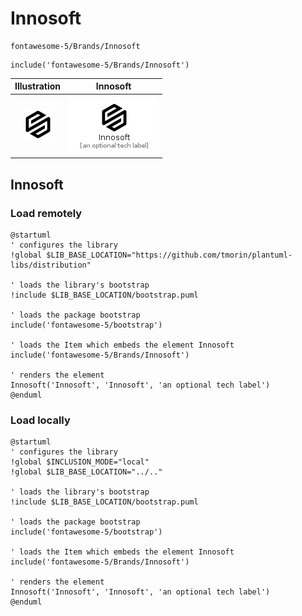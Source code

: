 # Innosoft


```text
fontawesome-5/Brands/Innosoft
```

```text
include('fontawesome-5/Brands/Innosoft')
```



| Illustration | Innosoft |
| :---: | :---: |
| ![illustration for Illustration](../../fontawesome-5/Brands/Innosoft.png) | ![illustration for Innosoft](../../fontawesome-5/Brands/Innosoft.Local.png) |




## Innosoft

### Load remotely
```plantuml
@startuml
' configures the library
!global $LIB_BASE_LOCATION="https://github.com/tmorin/plantuml-libs/distribution"

' loads the library's bootstrap
!include $LIB_BASE_LOCATION/bootstrap.puml

' loads the package bootstrap
include('fontawesome-5/bootstrap')

' loads the Item which embeds the element Innosoft
include('fontawesome-5/Brands/Innosoft')

' renders the element
Innosoft('Innosoft', 'Innosoft', 'an optional tech label')
@enduml
```

### Load locally
```plantuml
@startuml
' configures the library
!global $INCLUSION_MODE="local"
!global $LIB_BASE_LOCATION="../.."

' loads the library's bootstrap
!include $LIB_BASE_LOCATION/bootstrap.puml

' loads the package bootstrap
include('fontawesome-5/bootstrap')

' loads the Item which embeds the element Innosoft
include('fontawesome-5/Brands/Innosoft')

' renders the element
Innosoft('Innosoft', 'Innosoft', 'an optional tech label')
@enduml
```

